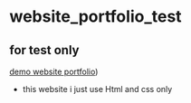 ﻿# website_portfolio_test

## for test only

[demo website portfolio]([https://mrcth.github.io/website_portfolio_test/)) 
- this website i just use Html and css only 
